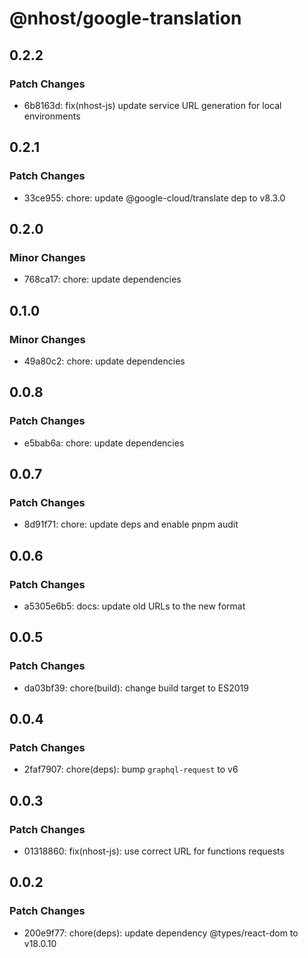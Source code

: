 # @nhost/google-translation

## 0.2.2

### Patch Changes

- 6b8163d: fix(nhost-js) update service URL generation for local environments

## 0.2.1

### Patch Changes

- 33ce955: chore: update @google-cloud/translate dep to v8.3.0

## 0.2.0

### Minor Changes

- 768ca17: chore: update dependencies

## 0.1.0

### Minor Changes

- 49a80c2: chore: update dependencies

## 0.0.8

### Patch Changes

- e5bab6a: chore: update dependencies

## 0.0.7

### Patch Changes

- 8d91f71: chore: update deps and enable pnpm audit

## 0.0.6

### Patch Changes

- a5305e6b5: docs: update old URLs to the new format

## 0.0.5

### Patch Changes

- da03bf39: chore(build): change build target to ES2019

## 0.0.4

### Patch Changes

- 2faf7907: chore(deps): bump `graphql-request` to v6

## 0.0.3

### Patch Changes

- 01318860: fix(nhost-js): use correct URL for functions requests

## 0.0.2

### Patch Changes

- 200e9f77: chore(deps): update dependency @types/react-dom to v18.0.10
